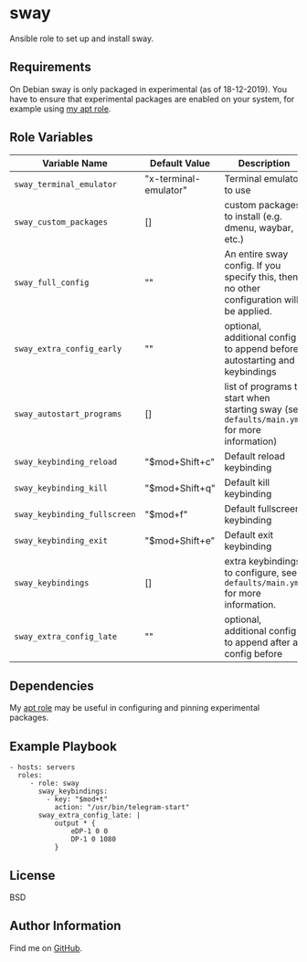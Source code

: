 sway
=========

Ansible role to set up and install sway.

Requirements
------------

On Debian sway is only packaged in experimental (as of 18-12-2019). You have to ensure that
experimental packages are enabled on your system, for example using [my apt role](https://github.com/ThreeFx/ansible-apt).

Role Variables
--------------


| Variable Name | Default Value | Description |
--------------- |---------------|--------------
`sway_terminal_emulator` | "x-terminal-emulator" | Terminal emulator to use
`sway_custom_packages` | [] | custom packages to install (e.g. dmenu, waybar, etc.)
`sway_full_config` | "" | An entire sway config. If you specify this, then no other configuration will be applied.  
`sway_extra_config_early` | "" | optional, additional config to append before autostarting and keybindings
`sway_autostart_programs` | [] | list of programs to start when starting sway (see `defaults/main.yml` for more information)
`sway_keybinding_reload` | "$mod+Shift+c" | Default reload keybinding
`sway_keybinding_kill` | "$mod+Shift+q" | Default kill keybinding
`sway_keybinding_fullscreen` | "$mod+f" | Default fullscreen keybinding
`sway_keybinding_exit` | "$mod+Shift+e" | Default exit keybinding
`sway_keybindings` | [] | extra keybindings to configure, see `defaults/main.yml` for more information.
`sway_extra_config_late` | "" | optional, additional config to append after all config before

Dependencies
------------

My [apt role](https://github.com/ThreeFx/apt) may be useful in configuring and pinning experimental packages.

Example Playbook
----------------

    - hosts: servers
      roles:
         - role: sway
           sway_keybindings:
             - key: "$mod+t"
               action: "/usr/bin/telegram-start"
           sway_extra_config_late: |
               output * {
                   eDP-1 0 0
                   DP-1 0 1080
               }

License
-------

BSD

Author Information
------------------

Find me on [GitHub](https://github.com/ThreeFx).
